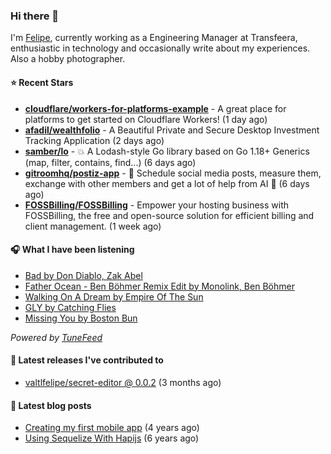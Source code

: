 ### Hi there 👋

I'm [Felipe](https://felipevm.com), currently working as a Engineering Manager at Transfeera, enthusiastic in technology and occasionally write about my experiences. Also a hobby photographer.

#### ⭐ Recent Stars
- **[cloudflare/workers-for-platforms-example](https://github.com/cloudflare/workers-for-platforms-example)** - A great place for platforms to get started on Cloudflare Workers! (1 day ago)
- **[afadil/wealthfolio](https://github.com/afadil/wealthfolio)** - A Beautiful Private and Secure Desktop Investment Tracking Application (2 days ago)
- **[samber/lo](https://github.com/samber/lo)** - 💥  A Lodash-style Go library based on Go 1.18&#43; Generics (map, filter, contains, find...) (6 days ago)
- **[gitroomhq/postiz-app](https://github.com/gitroomhq/postiz-app)** - 📨 Schedule social media posts, measure them, exchange with other members and get a lot of help from AI 🚀 (6 days ago)
- **[FOSSBilling/FOSSBilling](https://github.com/FOSSBilling/FOSSBilling)** - Empower your hosting business with FOSSBilling, the free and open-source solution for efficient billing and client management. (1 week ago)

#### 🎧 What I have been listening
- [Bad by Don Diablo, Zak Abel](https://open.spotify.com/track/1T4U8Q2DRfs6OUg8DEsRZf)
- [Father Ocean - Ben Böhmer Remix Edit by Monolink, Ben Böhmer](https://open.spotify.com/track/4oWDaJpusSH1lqIQQkEHsS)
- [Walking On A Dream by Empire Of The Sun](https://open.spotify.com/track/5r5cp9IpziiIsR6b93vcnQ)
- [GLY by Catching Flies](https://open.spotify.com/track/5PZsj7kYWzCrceyOaZ7kw5)
- [Missing You by Boston Bun](https://open.spotify.com/track/1ShfKpLJ36nds13gOlNCUg)

_Powered by [TuneFeed](https://tunefeed.app?ref=valtlfelipe-gh-profile)_ 

#### 🚀 Latest releases I've contributed to


- [valtlfelipe/secret-editor @ 0.0.2](https://github.com/valtlfelipe/secret-editor/releases/tag/0.0.2) (3 months ago)

#### 📄 Latest blog posts
- [Creating my first mobile app](https://felipevm.com/posts/creating-my-first-mobile-app/) (4 years ago)
- [Using Sequelize With Hapijs](https://felipevm.com/posts/using-sequelize-with-hapijs/) (6 years ago)
